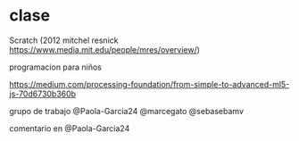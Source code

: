 # clase


Scratch (2012 mitchel resnick https://www.media.mit.edu/people/mres/overview/)

programacion para niños


https://medium.com/processing-foundation/from-simple-to-advanced-ml5-js-70d6730b360b


grupo de trabajo @Paola-Garcia24 @marcegato @sebasebamv

comentario en @Paola-Garcia24
